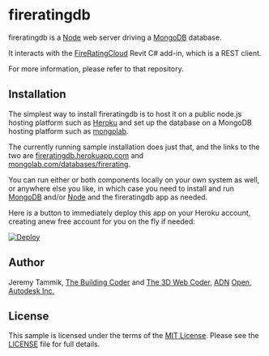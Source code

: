 # fireratingdb

fireratingdb is
a [Node](https://nodejs.org) web server driving
a [MongoDB](https://www.mongodb.org) database.

It interacts with
the [FireRatingCloud](https://github.com/jeremytammik/FireRatingCloud) Revit C# add-in, which is a REST client.

For more information, please refer to that repository.


## Installation

The simplest way to install fireratingdb is to host it on a public node.js hosting platform such
as [Heroku](http://heroku.com)
and set up the database on a MongoDB hosting platform such as [mongolab](https://mongolab.com).

The currently running sample installation does just that, and the links to the two
are [fireratingdb.herokuapp.com](http://fireratingdb.herokuapp.com)
and [mongolab.com/databases/firerating](https://mongolab.com/databases/firerating).

You can run either or both components locally on your own system as well, or anywhere else you like, in which case you need to install and
run [MongoDB](https://www.mongodb.org)
and/or [Node](https://nodejs.org) and
the fireratingdb app as needed.

Here is a button to immediately deploy this app on your Heroku account, creating anew free account for you on the fly if needed:

<a href="https://www.heroku.com/deploy/?template=https://github.com/jeremytammik/firerating">
  <img src="https://www.herokucdn.com/deploy/button.svg" alt="Deploy">
</a>


## Author

Jeremy Tammik,
[The Building Coder](http://thebuildingcoder.typepad.com) and
[The 3D Web Coder](http://the3dwebcoder.typepad.com),
[ADN](http://www.autodesk.com/adn)
[Open](http://www.autodesk.com/adnopen),
[Autodesk Inc.](http://www.autodesk.com)


## License

This sample is licensed under the terms of the [MIT License](http://opensource.org/licenses/MIT).
Please see the [LICENSE](LICENSE) file for full details.
